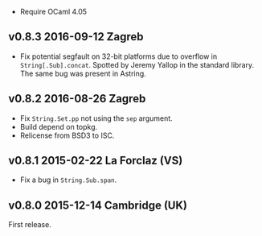 

- Require OCaml 4.05

v0.8.3 2016-09-12 Zagreb
------------------------

- Fix potential segfault on 32-bit platforms due to overflow in
  `String[.Sub].concat`. Spotted by Jeremy Yallop in the standard
  library. The same bug was present in Astring.

v0.8.2 2016-08-26 Zagreb
------------------------

- Fix `String.Set.pp` not using the `sep` argument.
- Build depend on topkg.
- Relicense from BSD3 to ISC.

v0.8.1 2015-02-22 La Forclaz (VS)
---------------------------------

- Fix a bug in `String.Sub.span`.

v0.8.0 2015-12-14 Cambridge (UK)
--------------------------------

First release.
